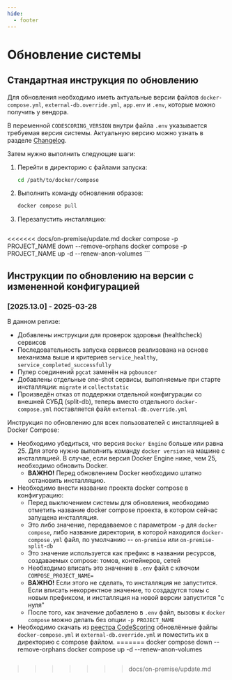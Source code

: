 ```yaml
---
hide:
  - footer
---
```

# Обновление системы

## Стандартная инструкция по обновлению

Для обновления необходимо иметь актуальные версии файлов `docker-compose.yml`, `external-db.override.yml`, `app.env` и `.env`, которые можно получить у вендора.

В переменной `CODESCORING_VERSION` внутри файла `.env` указывается требуемая версия системы. Актуальную версию можно узнать в разделе [Changelog](/changelog/on-premise-changelog).

Затем нужно выполнить следующие шаги:

1. Перейти в директорию с файлами запуска:

    ```bash linenums="1"
    cd /path/to/docker/compose
    ```

2. Выполнить команду обновления образов:


    ```bash linenums="2"
    docker compose pull
    ```

3. Перезапустить инсталляцию:

    ```bash linenums="3"
<<<<<<< docs/on-premise/update.md
    docker compose -p PROJECT_NAME down --remove-orphans
    docker compose -p PROJECT_NAME up -d --renew-anon-volumes
    ```

## Инструкции по обновлению на версии с измененной конфигурацией

### [2025.13.0] - 2025-03-28

В данном релизе:

- Добавлены инструкции для проверок здоровья (healthcheck) сервисов
- Последовательность запуска сервисов реализована на основе механизма выше и критериев `service_healthy`, `service_completed_successfully`
- Пулер соединений `pgcat` заменён на `pgbouncer`
- Добавлены отдельные one-shot сервисы, выполняемые при старте инсталляции: `migrate` и `collectstatic`
- Произведён отказ от поддержки отдельной конфигурации со внешней СУБД (split-db), теперь вместо отдельного `docker-compose.yml` поставляется файл `external-db.override.yml`

Инструкция по обновлению для всех пользователей с инсталляцией в Docker Compose:

- Необходимо убедиться, что версия `Docker Engine` больше или равна 25. Для этого нужно выполнить команду `docker version` на машине с инсталляцией. В случае, если версия Docker Engine ниже, чем 25, необходимо обновить Docker.
    - **ВАЖНО!** Перед обновлением Docker необходимо штатно остановить инсталляцию.
- Необходимо внести название проекта docker compose в конфигурацию:
    - Перед выключением системы для обновления, необходимо отметить название docker compose проекта, в котором сейчас запущена инсталляция.
    - Это либо значение, передаваемое с параметром `-p` для `docker compose`, либо название директории, в которой находился `docker-compose.yml` файл, по умолчанию -- `on-premise` или `on-premise-split-db`
    - Это значение используется как префикс в названии ресурсов, создаваемых compose: томов, контейнеров, сетей
    - Необходимо вписать это значение в `.env` файл c ключом `COMPOSE_PROJECT_NAME=`
    - **ВАЖНО!** Если этого не сделать, то инсталляция не запустится. Если вписать некорректное значение, то создадутся томы с новым префиксом, и инсталляция на новой версии запустится "с нуля"
    - После того, как значение добавлено в `.env` файл, вызовы к `docker compose` можно делать без опции `-p PROJECT_NAME`
- Необходимо скачать из [реестра CodeScoring](https://registry-one.codescoring.ru) обновлённые файлы `docker-compose.yml` и `external-db.override.yml` и поместить их в директорию с compose файлом.
=======
    docker compose down --remove-orphans
    docker compose up -d --renew-anon-volumes
    ```
>>>>>>> docs/on-premise/update.md

